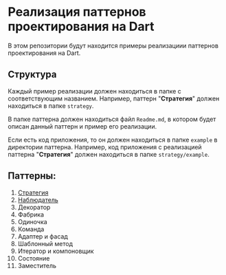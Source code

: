 # Реализация паттернов проектирования на Dart

В этом репозитории будут находится примеры реализациии паттернов проектирования на Dart. 

## Структура

Каждый пример реализации должен находиться в папке с соответствующим названием. Например, паттерн "**Стратегия**" должен находиться в папке `strategy`. 

В папке паттерна должен находиться файл `Readme.md`, в котором будет описан данный паттерн и пример его реализации.

Если есть код приложения, то он должен находиться в папке `example` в директории паттерна. Например, код приложения с реализацией паттерна "**Стратегия**" должен находиться в папке `strategy/example`.

## Паттерны:

1. [Стратегия](strategy)
2. [Наблюдатель](observer)
3. Декоратор
4. Фабрика
5. Одиночка
6. Команда
7. Адаптер и фасад
8. Шаблонный метод
9. Итератор и компоновщик
10. Состояние
11. Заместитель